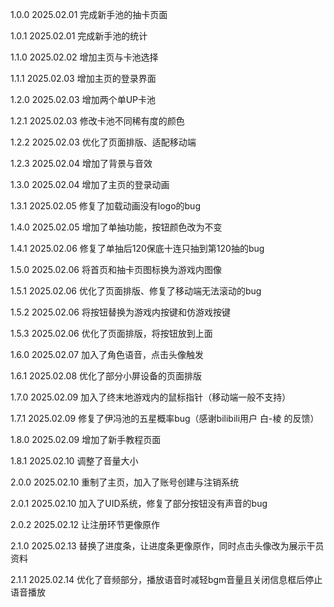 1.0.0 2025.02.01 完成新手池的抽卡页面

1.0.1 2025.02.01 完成新手池的统计

1.1.0 2025.02.02 增加主页与卡池选择

1.1.1 2025.02.03 增加主页的登录界面

1.2.0 2025.02.03 增加两个单UP卡池

1.2.1 2025.02.03 修改卡池不同稀有度的颜色

1.2.2 2025.02.03 优化了页面排版、适配移动端

1.2.3 2025.02.04 增加了背景与音效

1.3.0 2025.02.04 增加了主页的登录动画

1.3.1 2025.02.05 修复了加载动画没有logo的bug

1.4.0 2025.02.05 增加了单抽功能，按钮颜色改为不变

1.4.1 2025.02.06 修复了单抽后120保底十连只抽到第120抽的bug

1.5.0 2025.02.06 将首页和抽卡页图标换为游戏内图像

1.5.1 2025.02.06 优化了页面排版、修复了移动端无法滚动的bug

1.5.2 2025.02.06 将按钮替换为游戏内按键和仿游戏按键

1.5.3 2025.02.06 优化了页面排版，将按钮放到上面

1.6.0 2025.02.07 加入了角色语音，点击头像触发

1.6.1 2025.02.08 优化了部分小屏设备的页面排版

1.7.0 2025.02.09 加入了终末地游戏内的鼠标指针（移动端一般不支持）

1.7.1 2025.02.09 修复了伊冯池的五星概率bug（感谢bilibili用户 白-棱 的反馈）

1.8.0 2025.02.09 增加了新手教程页面

1.8.1 2025.02.10 调整了音量大小

2.0.0 2025.02.10 重制了主页，加入了账号创建与注销系统

2.0.1 2025.02.10 加入了UID系统，修复了部分按钮没有声音的bug

2.0.2 2025.02.12 让注册环节更像原作

2.1.0 2025.02.13 替换了进度条，让进度条更像原作，同时点击头像改为展示干员资料

2.1.1 2025.02.14 优化了音频部分，播放语音时减轻bgm音量且关闭信息框后停止语音播放

